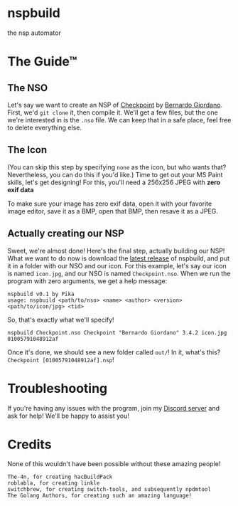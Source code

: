 # nspbuild
the nsp automator

# The Guide™
## The NSO
Let's say we want to create an NSP of [Checkpoint](https://github.com/FlagBrew/Checkpoint) by [Bernardo Giordano](https://github.com/BernardoGiordano). First, we'd ``git clone`` it, then compile it. We'll get a few files, but the one we're interested in is the ``.nso`` file. We can keep that in a safe place, feel free to delete everything else.

## The Icon
(You can skip this step by specifying ``none`` as the icon, but who wants that? Nevertheless, you can do this if you'd like.)
Time to get out your MS Paint skills, let's get designing! For this, you'll need a 256x256 JPEG with **zero exif data**

To make sure your image has zero exif data, open it with your favorite image editor, save it as a BMP, open that BMP, then resave it as a JPEG.

## Actually creating our NSP
Sweet, we're almost done! Here's the final step, actually building our NSP! What we want to do now is download the [latest release](https://github.com/ThatNerdyPikachu/nspbuild/releases/latest) of nspbuild, and put it in a folder with our NSO and our icon. For this example, let's say our icon is named ``icon.jpg``, and our NSO is named ``Checkpoint.nso``. When we run the program with zero arguments, we get a help message:
```
nspbuild v0.1 by Pika
usage: nspbuild <path/to/nso> <name> <author> <version> <path/to/icon/jpg> <tid>
```

So, that's exactly what we'll specify!
```
nspbuild Checkpoint.nso Checkpoint "Bernardo Giordano" 3.4.2 icon.jpg 01005791048912af
```

Once it's done, we should see a new folder called ``out/``! In it, what's this? ``Checkpoint [01005791048912af].nsp``!

# Troubleshooting
If you're having any issues with the program, join my [Discord server](https://invite.gg/pika) and ask for help! We'll be happy to assist you!

# Credits
None of this wouldn't have been possible without these amazing people!
```
The-4n, for creating hacBuildPack
roblabla, for creating linkle
switchbrew, for creating switch-tools, and subsequently npdmtool
The Golang Authors, for creating such an amazing language!
```